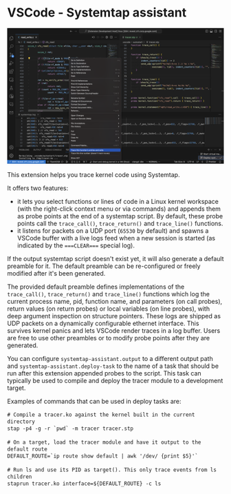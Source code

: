 # VSCode - Systemtap assistant

![Screenshot](/screenshot.png?raw=true "Screenshot")

This extension helps you trace kernel code using Systemtap.

It offers two features:
- it lets you select functions or lines of code in a Linux kernel workspace
  (with the right-click context menu or via commands) and appends them as probe
  points at the end of a systemtap script. By default, these probe points call
  the `trace_call()`, `trace_return()` and `trace_line()` functions.
- it listens for packets on a UDP port (`65530` by default) and spawns a VSCode
  buffer with a live logs feed when a new session is started (as indicated by
  the `===CLEAR===` special log).

If the output systemtap script doesn't exist yet, it will also generate a
default preamble for it. The default preamble can be re-configured or freely
modified after it's been generated.

The provided default preamble defines implementations of the `trace_call()`,
`trace_return()` and `trace_line()` functions which log the current process
name, pid, function name, and parameters (on call probes), return values (on
return probes) or local variables (on line probes), with deep argument
inspection on structure pointers. These logs are shipped as UDP packets on a
dynamically configurable ethernet interface. This survives kernel panics and
lets VSCode render traces in a log buffer. Users are free to use other
preambles or to modify probe points after they are generated.

You can configure `systemtap-assistant.output` to a different output path and
`systemtap-assistant.deploy-task` to the name of a task that should be run
after this extension appended probes to the script. This task can typically be
used to compile and deploy the tracer module to a development target.

Examples of commands that can be used in deploy tasks are:

```
# Compile a tracer.ko against the kernel built in the current directory
stap -p4 -g -r `pwd` -m tracer tracer.stp

# On a target, load the tracer module and have it output to the default route
DEFAULT_ROUTE=`ip route show default | awk '/dev/ {print $5}'`

# Run ls and use its PID as target(). This only trace events from ls children
staprun tracer.ko interface=${DEFAULT_ROUTE} -c ls
```